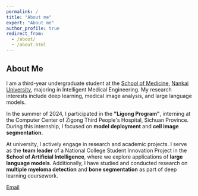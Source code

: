 ```yaml
---
permalink: /
title: "About me"
expert: "About me"
author_profile: true
redirect_from: 
  - /about/
  - /about.html
---
```


## About Me

I am a third-year undergraduate student at the [School of Medicine](https://med.nankai.edu.cn/), [Nankai University](https://www.nankai.edu.cn/), majoring in Intelligent Medical Engineering. My research interests include deep learning, medical image analysis, and large language models.

In the summer of 2024, I participated in the **"Ligong Program"**, interning at the Computer Center of Zigong Third People's Hospital, Sichuan Province. During this internship, I focused on **model deployment** and **cell image segmentation**.  

At university, I actively engage in research and academic projects. I serve as the **team leader** of a National College Student Innovation Project in the **School of Artificial Intelligence**, where we explore applications of **large language models**. Additionally, I have studied and conducted research on **multiple myeloma detection** and **bone segmentation** as part of deep learning coursework.

[Email](mailto:2210757@mail.nankai.edu.cn)
